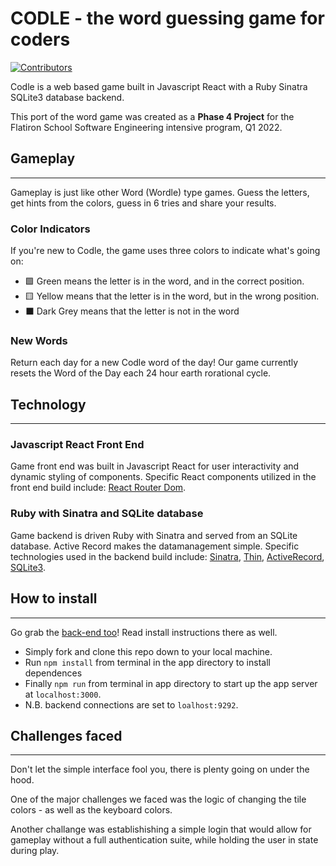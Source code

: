 # CODLE - the word guessing game for coders 

[![Contributors](https://img.shields.io/badge/contributors-3-brightgreen)](https://github.com/DavidMSands/codle-frontend/graphs/contributors)


Codle is a web based game built in Javascript React with a Ruby Sinatra SQLite3 database backend. 

This port of the word game was created as a **Phase 4 Project** for the Flatiron School Software Engineering intensive program, Q1 2022.

## Gameplay
---

Gameplay is just like other Word (Wordle) type games.  Guess the letters, get hints from the colors, guess in 6 tries and share your results.

### Color Indicators
If you're new to Codle, the game uses three colors to indicate what's going on:
- 🟩 Green means the letter is in the word, and in the correct position.
- 🟨 Yellow means that the letter is in the word, but in the wrong position.
- ⬛ Dark Grey means that the letter is not in the word

### New Words
Return each day for a new Codle word of the day! Our game currently resets the Word of the Day each 24 hour earth rorational cycle. 

## Technology

---

### Javascript React Front End
Game front end was built in Javascript React for user interactivity and dynamic styling of components. Specific React components utilized in the front end build include: [React Router Dom](https://github.com/remix-run/react-router).

### Ruby with Sinatra and SQLite database
Game backend is driven Ruby with Sinatra and served from an SQLite database.  Active Record makes the datamanagement simple.  Specific technologies used in the backend build include: [Sinatra](https://github.com/sinatra/sinatra), [Thin](https://github.com/macournoyer/thin), [ActiveRecord](https://github.com/rails/rails), [SQLite3](https://github.com/sparklemotion/sqlite3-ruby/).

## How to install
---
Go grab the [back-end too](https://github.com/adelinealmanzar/phase-3-sinatra-react-project)!  Read install instructions there as well.

- Simply fork and clone this repo down to your local machine.
- Run `npm install` from terminal in the app directory to install dependences
- Finally `npm run` from terminal in app directory to start up the app server at `localhost:3000`. 
 - N.B. backend connections are set to `loalhost:9292`.


## Challenges faced
---

Don't let the simple interface fool you, there is plenty going on under the hood. 

One of the major challenges we faced was the logic of changing the tile colors - as well as the keyboard colors.  

Another challange was establishishing a simple login that would allow for gameplay without a full authentication suite, while holding the user in state during play.

